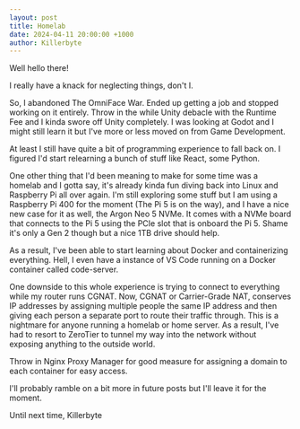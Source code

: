 ```yaml
---
layout: post
title: Homelab
date: 2024-04-11 20:00:00 +1000
author: Killerbyte
---
```


Well hello there!

I really have a knack for neglecting things, don't I.

So, I abandoned The OmniFace War. Ended up getting a job and stopped working on it entirely.
Throw in the while Unity debacle with the Runtime Fee and I kinda swore off Unity completely. I was looking at Godot and I might still learn it but I've more or less moved on from Game Development.

At least I still have quite a bit of programming experience to fall back on. I figured I'd start relearning a bunch of stuff like React, some Python.

One other thing that I'd been meaning to make for some time was a homelab and I gotta say, it's already kinda fun diving back into Linux and Raspberry Pi all over again. 
I'm still exploring some stuff but I am using a Raspberry Pi 400 for the moment (The Pi 5 is on the way), and I have a nice new case for it as well, the Argon Neo 5 NVMe. It comes with a NVMe board that connects to the Pi 5 using the PCIe slot that is onboard the Pi 5. Shame it's only a Gen 2 though but a nice 1TB drive should help.

As a result, I've been able to start learning about Docker and containerizing everything. Hell, I even have a instance of VS Code running on a Docker container called code-server. 

One downside to this whole experience is trying to connect to everything while my router runs CGNAT. Now, CGNAT or Carrier-Grade NAT, conserves IP addresses by assigning multiple people the same IP address and then giving each person a separate port to route their traffic through. This is a nightmare for anyone running a homelab or home server.
As a result, I've had to resort to ZeroTier to tunnel my way into the network without exposing anything to the outside world.

Throw in Nginx Proxy Manager for good measure for assigning a domain to each container for easy access.

I'll probably ramble on a bit more in future posts but I'll leave it for the moment.

Until next time,
Killerbyte
